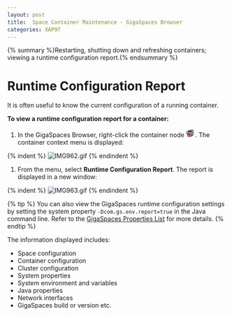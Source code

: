 ```yaml
---
layout: post
title:  Space Container Maintenance - GigaSpaces Browser
categories: XAP97
---
```


{% summary %}Restarting, shutting down and refreshing containers; viewing a runtime configuration report.{% endsummary %}

# Runtime Configuration Report

It is often useful to know the current configuration of a running container.

**To view a runtime configuration report for a container:**

1. In the GigaSpaces Browser, right-click the container node
![IMG501.jpg](/attachment_files/IMG501.jpg).
The container context menu is displayed:

{% indent %}
![IMG962.gif](/attachment_files/IMG962.gif)
{% endindent %}

1. From the menu, select **Runtime Configuration Report**.
The report is displayed in a new window:

{% indent %}
![IMG963.gif](/attachment_files/IMG963.gif)
{% endindent %}

{% tip %}
You can also view the GigaSpaces runtime configuration settings by setting the system property
`-Dcom.gs.env.report=true` in the Java command line. Refer to the [GigaSpaces Properties List](./system-properties-list.html) for more details.
{% endtip %}

The information displayed includes:

- Space configuration
- Container configuration
- Cluster configuration
- System properties
- System environment and variables
- Java properties
- Network interfaces
- GigaSpaces build or version etc.
